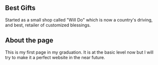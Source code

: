 ## Best Gifts

Started as a small shop called "Will Do" which is now a  country's driving, and best, retailer of customized blessings.

## About the page

This is my first page in my graduation. It is at the basic level now but I will try to make it a perfect website in the near future.
